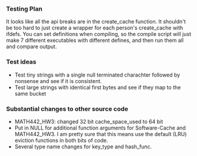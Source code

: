 ### Testing Plan

It looks like all the api breaks are in the create_cache function. It shouldn't be too hard to just create a wrapper for each person's create_cache with ifdefs. You can set definitions when compiling, so the compile script will just make 7 different executables with different defines, and then run them all and compare output.


### Test ideas

* Test tiny strings with a single null terminated charachter followed by nonsense and see if it is consistent.
* Test large strings with identical first bytes and see if they map to the same bucket


### Substantial changes to other source code

* MATH442_HW3:  changed 32 bit cache_space_used to 64 bit
* Put in NULL for additional function arguments for Software-Cache and MATH442_HW3. I am pretty sure that this means use the default (LRU) eviction functions in both bits of code.
* Several type name changes for key_type and hash_func.
